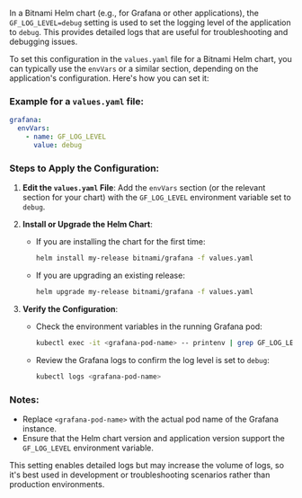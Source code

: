In a Bitnami Helm chart (e.g., for Grafana or other applications), the `GF_LOG_LEVEL=debug` setting is used to set the logging level of the application to `debug`. This provides detailed logs that are useful for troubleshooting and debugging issues.

To set this configuration in the `values.yaml` file for a Bitnami Helm chart, you can typically use the `envVars` or a similar section, depending on the application's configuration. Here's how you can set it:

### Example for a `values.yaml` file:
```yaml
grafana:
  envVars:
    - name: GF_LOG_LEVEL
      value: debug
```

### Steps to Apply the Configuration:
1. **Edit the `values.yaml` File**: Add the `envVars` section (or the relevant section for your chart) with the `GF_LOG_LEVEL` environment variable set to `debug`.
   
2. **Install or Upgrade the Helm Chart**:
   - If you are installing the chart for the first time:
     ```bash
     helm install my-release bitnami/grafana -f values.yaml
     ```
   - If you are upgrading an existing release:
     ```bash
     helm upgrade my-release bitnami/grafana -f values.yaml
     ```

3. **Verify the Configuration**:
   - Check the environment variables in the running Grafana pod:
     ```bash
     kubectl exec -it <grafana-pod-name> -- printenv | grep GF_LOG_LEVEL
     ```
   - Review the Grafana logs to confirm the log level is set to `debug`:
     ```bash
     kubectl logs <grafana-pod-name>
     ```

### Notes:
- Replace `<grafana-pod-name>` with the actual pod name of the Grafana instance.
- Ensure that the Helm chart version and application version support the `GF_LOG_LEVEL` environment variable.

This setting enables detailed logs but may increase the volume of logs, so it's best used in development or troubleshooting scenarios rather than production environments.